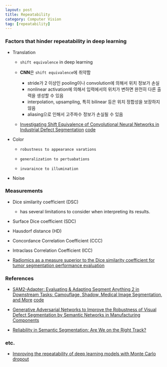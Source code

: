 ```yaml
---
layout: post
title: Repeatability
category: Computer Vision
tag: [repeatability]
---
```



### Factors that hinder repeatability in deep learning

- Translation 

    - `shift equivalence` in deep learning

    - **CNN**은 `shift equivalence`에 취약함
        - stride가 2 이상인 pooling이나 convolution에 의해서 위치 정보가 손실
        - nonlinear activation에 의해서 입력에서의 위치가 변하면 완전히 다른 출력을 생성할 수 있음
        - interpolation, upsampling, 특히 bilinear 등은 위치 정합성을 보장하지 않음
        - aliasing으로 인해서 고주파수 정보가 손실될 수 있음


    - [Investigating Shift Equivalence of Convolutional Neural Networks in Industrial Defect Segmentation](https://arxiv.org/pdf/2309.16902) [code](https://github.com/xiaozhen228/CAPS)


- Color

    - `robustness to appearance varations`
    
    - `generalization to pertuabations`

    - `invaraince to illumination`

- Noise


### Measurements

- Dice similarity coefficient (DSC)

    - has several limitations to consider when interpreting its results.

- Surface Dice coefficient (SDC)

- Hausdorf distance (HD)

- Concordance Correlation Coefficient (CCC)

- Intraclass Correlation Coefficient (ICC)


- [Radiomics as a measure superior to the Dice similarity coefficient for tumor segmentation performance evaluation](https://arxiv.org/pdf/2310.20039)


### References

- [SAM2-Adapter: Evaluating & Adapting Segment Anything 2 in Downstream Tasks: Camouflage, Shadow, Medical Image Segmentation, and More](https://arxiv.org/pdf/2408.04579) [code](https://github.com/tianrun-chen/SAM-Adapter-PyTorch/tree/SAM2-Adapter-for-Segment-Anything-2?tab=readme-ov-file)

- [Generative Adversarial Networks to Improve the Robustness of Visual Defect Segmentation by Semantic Networks in Manufacturing Components](https://www.mdpi.com/2076-3417/11/14/6368?utm_source=chatgpt.com)

- [Reliability in Semantic Segmentation: Are We on the Right Track?](https://arxiv.org/pdf/2303.11298)

### etc.

- [Improving the repeatability of deep learning models with Monte Carlo dropout](https://arxiv.org/pdf/2202.07562)